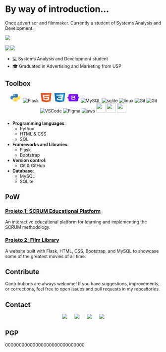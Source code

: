 # By way of introduction...
<link rel="stylesheet" type='text/css' href="https://cdn.jsdelivr.net/gh/devicons/devicon@latest/devicon.min.css" />

Once advertisor and filmmaker. Currently a student of Systems Analysis and Development.

![](https://github-readme-stats-wheat-two-53.vercel.app/api/top-langs/?username=pedro-fs-garcia&theme=nightowl&hide_border=false&include_all_commits=true&count_private=false&layout=compact)

<img src="https://github-readme-stats-wheat-two-53.vercel.app/api?username=pedro-fs-garcia&theme=nightowl&hide_border=false&include_all_commits=false&count_private=false"  width="364px" /><img src="https://github-readme-streak-stats.herokuapp.com/?user=pedro-fs-garcia&theme=nightowl&hide_border=false"  width="400px" />

- 💻 Systems Analysis and Development student
- 🎓 Graduated in Advertising and Marketing from USP

## Toolbox

<p align="center">
  <img alt="Python" height="30" width="40" src="https://raw.githubusercontent.com/devicons/devicon/master/icons/python/python-original.svg">
  <img alt="Flask" height="30" width="40" src="https://cdn.jsdelivr.net/gh/devicons/devicon@latest/icons/flask/flask-original.svg">
  <img alt="HTML" height="30" width="40" src="https://raw.githubusercontent.com/devicons/devicon/master/icons/html5/html5-original.svg">
  <img alt="CSS" height="30" width="40" src="https://raw.githubusercontent.com/devicons/devicon/master/icons/css3/css3-original.svg">
  <img alt="Bootstrap" height="30" width="40" src="https://raw.githubusercontent.com/devicons/devicon/master/icons/bootstrap/bootstrap-original.svg">
  <img alt="MySQL" height="30" width="40" src="https://cdn.jsdelivr.net/gh/devicons/devicon@latest/icons/mysql/mysql-original.svg">
  <img alt="sqlite" height="30" width="40" src="https://cdn.jsdelivr.net/gh/devicons/devicon@latest/icons/sqlite/sqlite-original.svg">
  <img alt="linux" height="30" width="40" src="https://cdn.jsdelivr.net/gh/devicons/devicon@latest/icons/linux/linux-original.svg">
  <img alt="Git" height="30" width="40" src="https://cdn.jsdelivr.net/gh/devicons/devicon@latest/icons/git/git-original.svg">
  <img alt="Git" height="30" width="40" src="https://cdn.jsdelivr.net/gh/devicons/devicon@latest/icons/github/github-original.svg">
  <img alt="VSCode" height="30" width="40" src="https://cdn.jsdelivr.net/gh/devicons/devicon@latest/icons/vscode/vscode-original.svg">
  <img alt="Figma" height="30" width="40" src="https://cdn.jsdelivr.net/gh/devicons/devicon/icons/figma/figma-original.svg">
  <img alt="aws" height="30" width="30" src="https://cdn.jsdelivr.net/gh/devicons/devicon@latest/icons/amazonwebservices/amazonwebservices-plain-wordmark.svg" />
  <img height="30" width="30" src="https://cdn.jsdelivr.net/gh/devicons/devicon@latest/icons/nginx/nginx-original.svg" />
  <img height="30" width="30" src="https://cdn.jsdelivr.net/gh/devicons/devicon@latest/icons/javascript/javascript-original.svg" />
  <img height="30" width="30" src="https://cdn.jsdelivr.net/gh/devicons/devicon@latest/icons/ubuntu/ubuntu-original.svg" />




</p>


###

- **Programming languages**:
  - Python
  - HTML & CSS
  - SQL
- **Frameworks and Libraries**:
  - Flask
  - Bootstrap
- **Version control**:
  - Git & GitHub
- **Database**:
  - MySQL
  - SQLite

## PoW

### [Projeto 1: SCRUM Educational Platform](https://github.com/SeuUsuario/Projeto1)
An interactive educational platform for learning and implementing the SCRUM methodology.

### [Projeto 2: Film Library](https://github.com/SeuUsuario/Projeto2)
A website built with Flask, HTML, CSS, Bootstrap, and MySQL to showcase some of the greatest movies of all time.

## Contribute

Contributions are always welcome! If you have suggestions, improvements, or corrections, feel free to open issues and pull requests in my repositories.

## Contact

<p align="center">
<a href="https://github.com/pedro-fs-garcia" style="margin:10px"><img src="https://img.icons8.com/ios-filled/24/ffffff/github.png"></a>
<a href="https://linkedin.com/in/pedro-fs-garcia" style="margin:10px"><img src="https://img.icons8.com/ios-filled/24/ffffff/linkedin.png"></a>
<a href="mailto:pedro-fs-garcia.pro@gmail.com" style="margin:10px"><img src="https://img.icons8.com/ios-filled/24/ffffff/email.png"></a>
<a href="http://pedrogarcia.space/" style="margin:10px"><img src="https://img.icons8.com/ios-filled/24/ffffff/web.png"></a>
</p>

## PGP
00000000000000000000000000000

<!-- [![GitHub](https://img.icons8.com/ios-filled/24/ffffff/github.png)](https://github.com/pedro-fs-garcia)
[![LinkedIn](https://img.icons8.com/ios-filled/24/ffffff/linkedin.png)](https://linkedin.com/in/pedro-fs-garcia)
[![Email](https://img.icons8.com/ios-filled/24/ffffff/email.png)](mailto:pedro-fs-garcia@example.com)
[![Website](https://img.icons8.com/ios-filled/24/ffffff/web.png)](http://pedrogarcia.space/) -->
